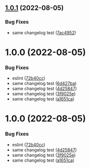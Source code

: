 ## [1.0.1](https://github.com/valentimaraujo/react-boilerplate/compare/v1.0.0...v1.0.1) (2022-08-05)


### Bug Fixes

* same changelog test ([7ac4952](https://github.com/valentimaraujo/react-boilerplate/commit/7ac4952a79909aa87475f9cd8b517f269880e199))

# 1.0.0 (2022-08-05)


### Bug Fixes

* eslint ([72b40cc](https://github.com/valentimaraujo/react-boilerplate/commit/72b40cc73c427f22d4059a767c42669e19af0e74))
* same changelog test ([6d427ba](https://github.com/valentimaraujo/react-boilerplate/commit/6d427ba143c0e792462a286c56666d751b0de25b))
* same changelog test ([4d25847](https://github.com/valentimaraujo/react-boilerplate/commit/4d2584701c101890d04e447e2ca7f2a1985f94fe))
* same changelog test ([3f9025e](https://github.com/valentimaraujo/react-boilerplate/commit/3f9025ed37cd278f7f83b73db0f07ca1222da518))
* same changelog test ([a1651ca](https://github.com/valentimaraujo/react-boilerplate/commit/a1651ca59f352351d7a7b3f911ec5bb4bc1dd5d3))

# 1.0.0 (2022-08-05)


### Bug Fixes

* eslint ([72b40cc](https://github.com/valentimaraujo/react-boilerplate/commit/72b40cc73c427f22d4059a767c42669e19af0e74))
* same changelog test ([4d25847](https://github.com/valentimaraujo/react-boilerplate/commit/4d2584701c101890d04e447e2ca7f2a1985f94fe))
* same changelog test ([3f9025e](https://github.com/valentimaraujo/react-boilerplate/commit/3f9025ed37cd278f7f83b73db0f07ca1222da518))
* same changelog test ([a1651ca](https://github.com/valentimaraujo/react-boilerplate/commit/a1651ca59f352351d7a7b3f911ec5bb4bc1dd5d3))
